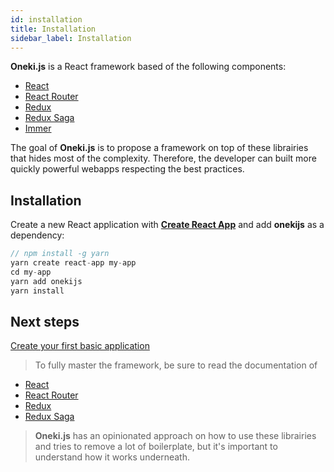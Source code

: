 ```yaml
---
id: installation
title: Installation
sidebar_label: Installation
---
```

**Oneki.js** is a React framework based of the following components: 
* [React](https://reactjs.org/)
* [React Router](https://reacttraining.com/react-router/)
* [Redux](https://redux.js.org/)
* [Redux Saga](https://redux-saga.js.org/) 
* [Immer](https://immerjs.github.io/immer/docs/introduction) 

The goal of **Oneki.js** is to propose a framework on top of these librairies that hides most of the complexity.
Therefore, the developer can built more quickly powerful webapps respecting the best practices.

## Installation

Create a new React application with **[Create React App](https://create-react-app.dev/)** and add **onekijs** as a dependency:
```javascript
// npm install -g yarn
yarn create react-app my-app
cd my-app
yarn add onekijs
yarn install
```

## Next steps
[Create your first basic application](../getting-started/introduction)
> To fully master the framework, be sure to read the documentation of 
* [React](https://reactjs.org/)
* [React Router](https://reacttraining.com/react-router/)
* [Redux](https://redux.js.org/)
* [Redux Saga](https://redux-saga.js.org/) 

> **Oneki.js** has an opinionated approach on how to use these librairies and tries to remove a lot of boilerplate, but it's important to understand how it works underneath.

